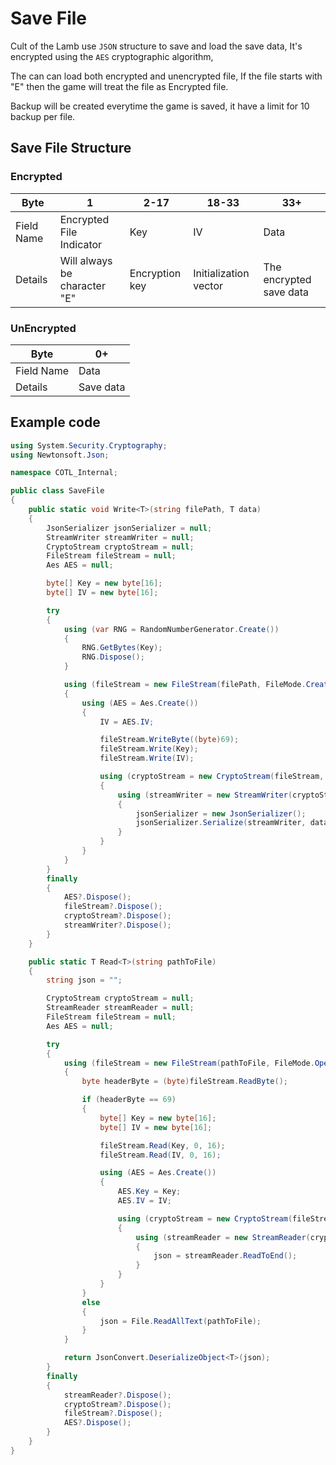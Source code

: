 # Save File

Cult of the Lamb use `JSON` structure to save and load the save data,
It's encrypted using the `AES` cryptographic algorithm,

The can can load both encrypted and unencrypted file,
If the file starts with "E" then the game will treat the file as Encrypted file.

Backup will be created everytime the game is saved, it have a limit for 10 backup per file.

## Save File Structure

### Encrypted

| Byte       | 1                            | 2-17           | 18-33                 | 33+                     |
|------------|------------------------------|----------------|-----------------------|-------------------------|
| Field Name | Encrypted File Indicator     | Key            | IV                    | Data                    |
| Details    | Will always be character "E" | Encryption key | Initialization vector | The encrypted save data |

### UnEncrypted

| Byte       | 0+        |
|------------|-----------|
| Field Name | Data      |
| Details    | Save data |

## Example code

```csharp
using System.Security.Cryptography;
using Newtonsoft.Json;

namespace COTL_Internal;

public class SaveFile
{
    public static void Write<T>(string filePath, T data)
    {
        JsonSerializer jsonSerializer = null;
        StreamWriter streamWriter = null;
        CryptoStream cryptoStream = null;
        FileStream fileStream = null;
        Aes AES = null;

        byte[] Key = new byte[16];
        byte[] IV = new byte[16];

        try
        {
            using (var RNG = RandomNumberGenerator.Create())
            {
                RNG.GetBytes(Key);
                RNG.Dispose();
            }

            using (fileStream = new FileStream(filePath, FileMode.Create, FileAccess.Write))
            {
                using (AES = Aes.Create())
                {
                    IV = AES.IV;

                    fileStream.WriteByte((byte)69);
                    fileStream.Write(Key);
                    fileStream.Write(IV);

                    using (cryptoStream = new CryptoStream(fileStream, AES.CreateEncryptor(Key, IV), CryptoStreamMode.Write))
                    {
                        using (streamWriter = new StreamWriter(cryptoStream))
                        {
                            jsonSerializer = new JsonSerializer();
                            jsonSerializer.Serialize(streamWriter, data);
                        }
                    }
                }
            }
        }
        finally
        {
            AES?.Dispose();
            fileStream?.Dispose();
            cryptoStream?.Dispose();
            streamWriter?.Dispose();
        }
    }

    public static T Read<T>(string pathToFile)
    {
        string json = "";

        CryptoStream cryptoStream = null;
        StreamReader streamReader = null;
        FileStream fileStream = null;
        Aes AES = null;

        try
        {
            using (fileStream = new FileStream(pathToFile, FileMode.Open, FileAccess.Read))
            {
                byte headerByte = (byte)fileStream.ReadByte();

                if (headerByte == 69)
                {
                    byte[] Key = new byte[16];
                    byte[] IV = new byte[16];

                    fileStream.Read(Key, 0, 16);
                    fileStream.Read(IV, 0, 16);

                    using (AES = Aes.Create())
                    {
                        AES.Key = Key;
                        AES.IV = IV;

                        using (cryptoStream = new CryptoStream(fileStream, AES.CreateDecryptor(), CryptoStreamMode.Read))
                        {
                            using (streamReader = new StreamReader(cryptoStream))
                            {
                                json = streamReader.ReadToEnd();
                            }
                        }
                    }
                }
                else
                {
                    json = File.ReadAllText(pathToFile);
                }
            }

            return JsonConvert.DeserializeObject<T>(json);
        }
        finally
        {
            streamReader?.Dispose();
            cryptoStream?.Dispose();
            fileStream?.Dispose();
            AES?.Dispose();
        }
    }
}
```
